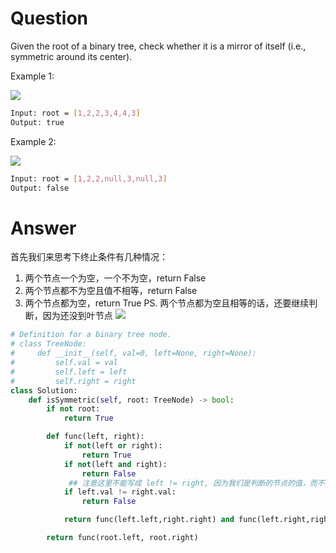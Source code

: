 # Question
Given the root of a binary tree, check whether it is a mirror of itself (i.e., symmetric around its center).

Example 1:

![](https://assets.leetcode.com/uploads/2021/02/19/symtree1.jpg)
```bash
Input: root = [1,2,2,3,4,4,3]
Output: true
```
Example 2:

![](https://assets.leetcode.com/uploads/2021/02/19/symtree2.jpg)
```bash
Input: root = [1,2,2,null,3,null,3]
Output: false
```

# Answer
首先我们来思考下终止条件有几种情况：
1. 两个节点一个为空，一个不为空，return False
2. 两个节点都不为空且值不相等，return False
3. 两个节点都为空，return True
PS. 两个节点都为空且相等的话，还要继续判断，因为还没到叶节点
![](https://pic.leetcode-cn.com/2449af8862537df2cbbc45a07764415c1a10769677c822fa271ea7447c8fa128-2.gif)

```python
# Definition for a binary tree node.
# class TreeNode:
#     def __init__(self, val=0, left=None, right=None):
#         self.val = val
#         self.left = left
#         self.right = right
class Solution:
    def isSymmetric(self, root: TreeNode) -> bool:
        if not root:
            return True

        def func(left, right):
            if not(left or right):
                return True
            if not(left and right):
                return False
             ## 注意这里不能写成 left != right, 因为我们是判断的节点的值，而不是判断这个节点，节点的信息还包含了子树的信息
            if left.val != right.val:
                return False

            return func(left.left,right.right) and func(left.right,right.left)

        return func(root.left, root.right)
```



